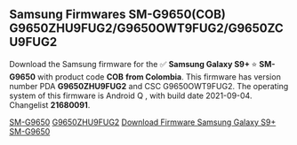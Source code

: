 <h2>Samsung Firmwares SM-G9650(COB) G9650ZHU9FUG2/G9650OWT9FUG2/G9650ZCU9FUG2</h2>
Download the Samsung firmware for the ✅ <strong>Samsung Galaxy S9+ </strong> ⭐ <strong>SM-G9650</strong> with product code <strong>COB</strong> <strong> from Colombia</strong>. This firmware has version number PDA <strong>G9650ZHU9FUG2</strong> and CSC G9650OWT9FUG2. The operating system of this firmware is Android Q , with build date 2021-09-04. Changelist <strong>21680091</strong>.


[SM-G9650](https://samfirm.shop/samsung/model/SM-G9650)
[G9650ZHU9FUG2](https://samfirm.shop/samsung/pda/G9650ZHU9FUG2)
[Download Firmware Samsung Galaxy S9+ SM-G9650](https://samfirm.shop/samsung/firmware/452041)
